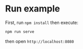 # Run example

First, run `npm install` then execute:
```sh
npm run serve
```

then open `http://localhost:8080`